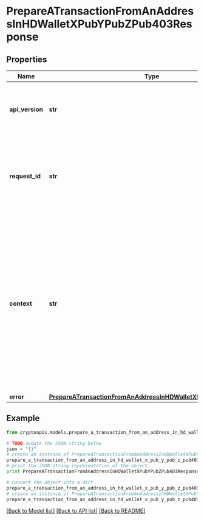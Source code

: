 # PrepareATransactionFromAnAddressInHDWalletXPubYPubZPub403Response


## Properties
Name | Type | Description | Notes
------------ | ------------- | ------------- | -------------
**api_version** | **str** | Specifies the version of the API that incorporates this endpoint. | 
**request_id** | **str** | Defines the ID of the request. The &#x60;requestId&#x60; is generated by Crypto APIs and it&#39;s unique for every request. | 
**context** | **str** | In batch situations the user can use the context to correlate responses with requests. This property is present regardless of whether the response was successful or returned as an error. &#x60;context&#x60; is specified by the user. | [optional] 
**error** | [**PrepareATransactionFromAnAddressInHDWalletXPubYPubZPubE403**](PrepareATransactionFromAnAddressInHDWalletXPubYPubZPubE403.md) |  | 

## Example

```python
from cryptoapis.models.prepare_a_transaction_from_an_address_in_hd_wallet_x_pub_y_pub_z_pub403_response import PrepareATransactionFromAnAddressInHDWalletXPubYPubZPub403Response

# TODO update the JSON string below
json = "{}"
# create an instance of PrepareATransactionFromAnAddressInHDWalletXPubYPubZPub403Response from a JSON string
prepare_a_transaction_from_an_address_in_hd_wallet_x_pub_y_pub_z_pub403_response_instance = PrepareATransactionFromAnAddressInHDWalletXPubYPubZPub403Response.from_json(json)
# print the JSON string representation of the object
print PrepareATransactionFromAnAddressInHDWalletXPubYPubZPub403Response.to_json()

# convert the object into a dict
prepare_a_transaction_from_an_address_in_hd_wallet_x_pub_y_pub_z_pub403_response_dict = prepare_a_transaction_from_an_address_in_hd_wallet_x_pub_y_pub_z_pub403_response_instance.to_dict()
# create an instance of PrepareATransactionFromAnAddressInHDWalletXPubYPubZPub403Response from a dict
prepare_a_transaction_from_an_address_in_hd_wallet_x_pub_y_pub_z_pub403_response_form_dict = prepare_a_transaction_from_an_address_in_hd_wallet_x_pub_y_pub_z_pub403_response.from_dict(prepare_a_transaction_from_an_address_in_hd_wallet_x_pub_y_pub_z_pub403_response_dict)
```
[[Back to Model list]](../README.md#documentation-for-models) [[Back to API list]](../README.md#documentation-for-api-endpoints) [[Back to README]](../README.md)


